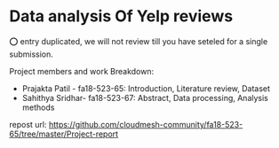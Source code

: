 
# Data analysis Of Yelp reviews

:o: entry duplicated, we will not review till you have seteled for a single submission.

Project members and work Breakdown:

- Prajakta Patil - fa18-523-65: Introduction, Literature review, Dataset
- Sahithya Sridhar- fa18-523-67: Abstract, Data processing, Analysis methods

 repost url: https://github.com/cloudmesh-community/fa18-523-65/tree/master/Project-report


